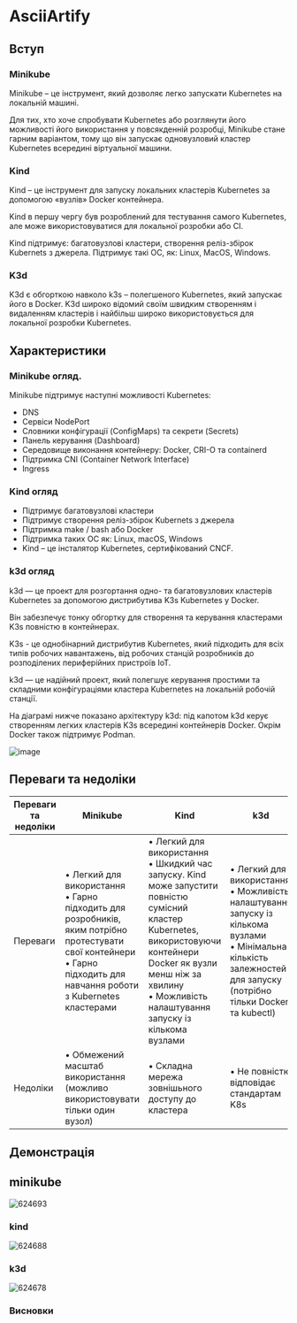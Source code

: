 # AsciiArtify

## Вступ

### Minikube
Minikube – це інструмент, який дозволяє легко запускати Kubernetes на локальній машині. 

Для тих, хто хоче спробувати Kubernetes або розглянути його можливості його використання у повсякденній розробці, Minikube стане гарним варіантом, тому що він запускає одновузловий кластер Kubernetes всередині віртуальної машини.


### Kind
Kind – це інструмент для запуску локальних кластерів Kubernetes за допомогою «вузлів» Docker контейнера. 

Kind в першу чергу був розроблений для тестування самого Kubernetes, але може використовуватися для локальної розробки або CI. 

Kind підтримує: багатовузлові кластери, створення реліз-збірок Kubernets з джерела. Підтримує такі ОС, як: Linux, MacOS, Windows.

### K3d
K3d є обгорткою навколо k3s – полегшеного Kubernetes, який запускає його в Docker. K3d широко відомий своїм швидким створенням і видаленням кластерів і найбільш широко використовується для локальної розробки Kubernetes.

## Характеристики
### Minikube огляд.
Minikube підтримує наступні можливості Kubernetes:
-	DNS
-	Сервіси NodePort
-	Словники конфігурації (ConfigMaps) та секрети (Secrets)
-	Панель керування (Dashboard)
-	Середовище виконання контейнеру: Docker, CRI-O та containerd
-	Підтримка CNI (Container Network Interface)
-	Ingress

### Kind огляд
-	Підтримує багатовузлові кластери
-	Підтримує створення реліз-збірок Kubernets з джерела
-	Підтримка make / bash або Docker
-	Підтримка таких ОС як: Linux, macOS, Windows
-	Kind – це інсталятор Kubernetes, сертифікований CNCF.

### k3d огляд
k3d — це проект для розгортання одно- та багатовузлових кластерів Kubernetes за допомогою дистрибутива K3s Kubernetes у Docker. 

Він забезпечує тонку обгортку для створення та керування кластерами K3s повністю в контейнерах. 

K3s - це однобінарний дистрибутив Kubernetes, який підходить для всіх типів робочих навантажень, від робочих станцій розробників до розподілених периферійних пристроїв IoT.

k3d — це надійний проект, який полегшує керування простими та складними конфігураціями кластера Kubernetes на локальній робочій станції. 

На діаграмі нижче показано архітектуру k3d: під капотом k3d керує створенням легких кластерів K3s всередині контейнерів Docker.  Окрім Docker також підтримує Podman.

![image](https://github.com/vsk44/AsciiArtify/assets/46781739/488b91c7-a257-4b70-b406-81447f76079a)

## Переваги та недоліки
| Переваги та недоліки | Minikube | Kind | k3d |
| --- | --- | --- | --- |
| Переваги |	• Легкий для використання<br> • Гарно підходить для розробників, яким потрібно протестувати свої контейнери<br> • Гарно підходить для навчання роботи з Kubernetes кластерами | • Легкий для використання<br> • Шкидкий час запуску. Kind може запустити повністю сумісний кластер Kubernetes, використовуючи контейнери Docker як вузли менш ніж за хвилину<br> • Можливість налаштування запуску із кількома вузлами | • Легкий для використання<br>	• Можливість налаштування запуску із кількома вузлами<br> • Мінімальна кількість залежностей для запуску (потрібно тільки Docker та kubectl) |
| Недоліки | • Обмежений масштаб використання (можливо використовувати тільки один вузол)	| • Складна мережа зовнішьного доступу до кластера	| • Не повністю відповідає стандартам K8s |

## Демонстрація
## minikube
![624693](https://github.com/vsk44/AsciiArtify/assets/46781739/2bc44641-0bad-46ba-a238-f1961c1439dd)

### kind
![624688](https://github.com/vsk44/AsciiArtify/assets/46781739/97c79a68-95e9-44a9-982b-76346d5881cc)

### k3d
![624678](https://github.com/vsk44/AsciiArtify/assets/46781739/f1c8d6b4-1c91-47a0-a3e3-74fef1849299)

### Висновки
